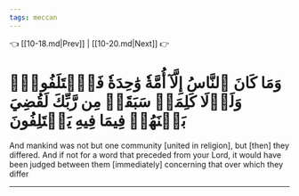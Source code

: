 ```yaml
---
tags: meccan
---
```


👈 [[10-18.md|Prev]] | [[10-20.md|Next]] 👉

# وَمَا كَانَ ٱلنَّاسُ إِلَّآ أُمَّةٗ وَٰحِدَةٗ فَٱخۡتَلَفُواْۚ وَلَوۡلَا كَلِمَةٞ سَبَقَتۡ مِن رَّبِّكَ لَقُضِيَ بَيۡنَهُمۡ فِيمَا فِيهِ يَخۡتَلِفُونَ

And mankind was not but one community [united in religion], but [then] they differed. And if not for a word that preceded from your Lord, it would have been judged between them [immediately] concerning that over which they differ

---

